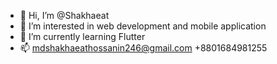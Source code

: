 - 👋 Hi, I’m @Shakhaeat
- 👀 I’m interested in web development and mobile application
- 🌱 I’m currently learning Flutter
- 📫 mdshakhaeathossanin246@gmail.com  +8801684981255

<!---
Shakhaeat/Shakhaeat is a ✨ special ✨ repository because its `README.md` (this file) appears on your GitHub profile.
You can click the Preview link to take a look at your changes.
--->
